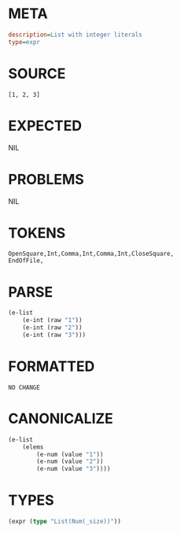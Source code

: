 # META
~~~ini
description=List with integer literals
type=expr
~~~
# SOURCE
~~~roc
[1, 2, 3]
~~~
# EXPECTED
NIL
# PROBLEMS
NIL
# TOKENS
~~~zig
OpenSquare,Int,Comma,Int,Comma,Int,CloseSquare,
EndOfFile,
~~~
# PARSE
~~~clojure
(e-list
	(e-int (raw "1"))
	(e-int (raw "2"))
	(e-int (raw "3")))
~~~
# FORMATTED
~~~roc
NO CHANGE
~~~
# CANONICALIZE
~~~clojure
(e-list
	(elems
		(e-num (value "1"))
		(e-num (value "2"))
		(e-num (value "3"))))
~~~
# TYPES
~~~clojure
(expr (type "List(Num(_size))"))
~~~
